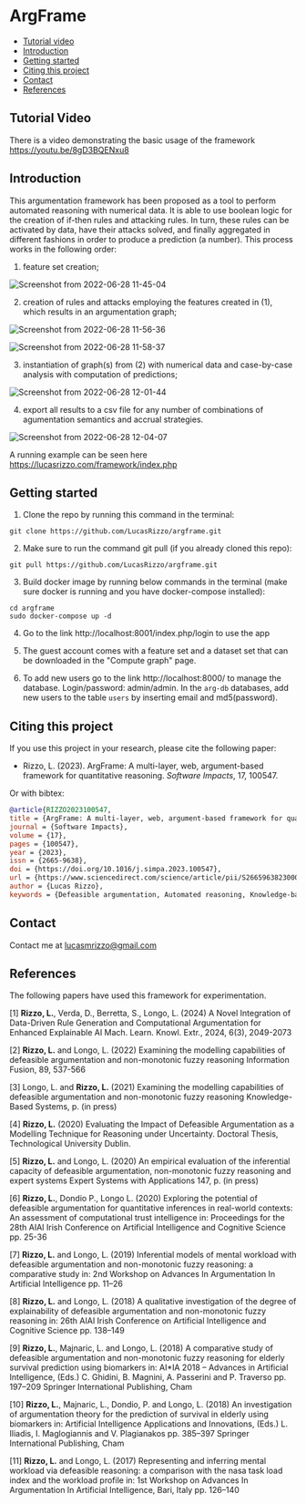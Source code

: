 # ArgFrame

- [Tutorial video](#tutorial-video)
- [Introduction](#introduction)
- [Getting started](#getting-started)
- [Citing this project](#citing-this-project)
- [Contact](#contact)
- [References](#references)

<a name="tutorial-video"></a>
## Tutorial Video
There is a video demonstrating the basic usage of the framework https://youtu.be/8gD3BQENxu8

<a name="introduction"></a>
## Introduction
This argumentation framework has been proposed as a tool to perform automated reasoning with numerical data. It is able to use boolean logic for the creation of if-then rules and attacking rules. In turn, these rules can be activated by data, have their attacks solved, and finally aggregated in different fashions in order to produce a prediction (a number). This process works in the following order:

1. feature set creation;

![Screenshot from 2022-06-28 11-45-04](https://user-images.githubusercontent.com/55241866/176161779-e752748c-ae3b-4ea9-a12c-d44b6323e60c.png)

2. creation of rules and attacks employing the features created in (1), which results in an argumentation graph;

![Screenshot from 2022-06-28 11-56-36](https://user-images.githubusercontent.com/55241866/176162633-9ee19e22-0d9e-44f6-a36c-b38c95d0b58f.png)

![Screenshot from 2022-06-28 11-58-37](https://user-images.githubusercontent.com/55241866/176162992-e4e337ef-8177-45d2-91ad-00040afa7f13.png)

3. instantiation of graph(s) from (2) with numerical data and case-by-case analysis with computation of predictions;

![Screenshot from 2022-06-28 12-01-44](https://user-images.githubusercontent.com/55241866/176163525-4749dff7-1b93-48fb-8f41-13acb855a3a0.png)

4. export all results to a csv file for any number of combinations of agumentation semantics and accrual strategies.

![Screenshot from 2022-06-28 12-04-07](https://user-images.githubusercontent.com/55241866/176163881-c634b204-27d7-4b5b-a3ba-f40c60f2225c.png)

A running example can be seen here https://lucasrizzo.com/framework/index.php

<a name="getting-started"></a>
## Getting started

1. Clone the repo by running this command in the terminal:

`git clone https://github.com/LucasRizzo/argframe.git`

2. Make sure to run the command git pull (if you already cloned this repo):

`git pull https://github.com/LucasRizzo/argframe.git`

3. Build docker image by running below commands in the terminal (make sure docker is running and you have docker-compose installed):

```
cd argframe
sudo docker-compose up -d
```

4. Go to the link http://localhost:8001/index.php/login to use the app

5. The guest account comes with a feature set and a dataset set that can be downloaded in the "Compute graph" page.

6. To add new users go to the link http://localhost:8000/ to manage the database. Login/password: admin/admin. In the `arg-db` databases, add new users to the table `users` by inserting email and md5(password).

<a name="citing-this-project"></a>
## Citing this project

If you use this project in your research, please cite the following paper:

- Rizzo, L. (2023). ArgFrame: A multi-layer, web, argument-based framework for quantitative reasoning. *Software Impacts*, 17, 100547.

Or with bibtex:
```bibtex
@article{RIZZO2023100547,
title = {ArgFrame: A multi-layer, web, argument-based framework for quantitative reasoning},
journal = {Software Impacts},
volume = {17},
pages = {100547},
year = {2023},
issn = {2665-9638},
doi = {https://doi.org/10.1016/j.simpa.2023.100547},
url = {https://www.sciencedirect.com/science/article/pii/S2665963823000842},
author = {Lucas Rizzo},
keywords = {Defeasible argumentation, Automated reasoning, Knowledge-based systems, Dung semantics, Data analysis}
```
<a name="contact"></a>
## Contact

Contact me at lucasmrizzo@gmail.com

<a name="references"></a>
## References

The following papers have used this framework for experimentation.

<a id="1">[1]</a> 
**Rizzo, L.**, Verda, D., Berretta, S., Longo, L. (2024) A Novel Integration of Data-Driven Rule Generation and Computational Argumentation for Enhanced Explainable AI Mach. Learn. Knowl. Extr., 2024, 6(3), 2049-2073

<a id="1">[2]</a> 
**Rizzo, L.** and Longo, L. (2022) Examining the modelling capabilities of defeasible argumentation and non-monotonic fuzzy reasoning Information Fusion, 89, 537-566

<a id="2">[3]</a> 
Longo, L. and **Rizzo, L.** (2021) Examining the modelling capabilities of defeasible argumentation and non-monotonic fuzzy reasoning Knowledge-Based Systems, p. (in press)

<a id="3">[4]</a> 
**Rizzo, L.** (2020) Evaluating the Impact of Defeasible Argumentation as a Modelling Technique for Reasoning under Uncertainty. Doctoral Thesis, Technological University Dublin.

<a id="4">[5]</a>
**Rizzo, L.** and Longo, L. (2020) An empirical evaluation of the inferential capacity of defeasible argumentation, non-monotonic fuzzy reasoning and expert systems Expert Systems with Applications 147, p. (in press)

<a id="5">[6]</a>
**Rizzo, L.**, Dondio P., Longo L. (2020) Exploring the potential of defeasible argumentation for quantitative inferences in real-world contexts: An assessment of computational trust intelligence in: Proceedings for the 28th AIAI Irish Conference on Artificial Intelligence and Cognitive Science pp. 25-36

<a id="6">[7]</a>
**Rizzo, L.** and Longo, L. (2019) Inferential models of mental workload with defeasible argumentation and non-monotonic fuzzy reasoning: a comparative study in: 2nd Workshop on Advances In Argumentation In Artificial Intelligence pp. 11–26

<a id="7">[8]</a>
**Rizzo, L.** and Longo, L. (2018) A qualitative investigation of the degree of explainability of defeasible argumentation and non-monotonic fuzzy reasoning in: 26th AIAI Irish Conference on Artificial Intelligence and Cognitive Science pp. 138–149

<a id="8">[9]</a>
**Rizzo, L.**, Majnaric, L. and Longo, L. (2018) A comparative study of defeasible argumentation and non-monotonic fuzzy reasoning for elderly survival prediction using biomarkers in: AI*IA 2018 – Advances in Artificial Intelligence, (Eds.) C. Ghidini, B. Magnini, A. Passerini and P. Traverso pp. 197–209 Springer International Publishing, Cham

<a id="9">[10]</a>
**Rizzo, L.**, Majnaric, L., Dondio, P. and Longo, L. (2018) An investigation of argumentation theory for the prediction of survival in elderly using biomarkers in: Artificial Intelligence Applications and Innovations, (Eds.) L. Iliadis, I. Maglogiannis and V. Plagianakos pp. 385–397 Springer International Publishing, Cham

<a id="10">[11]</a>
**Rizzo, L.** and Longo, L. (2017) Representing and inferring mental workload via defeasible reasoning: a comparison with the nasa task load index and the workload profile in: 1st Workshop on Advances In Argumentation In Artificial Intelligence, Bari, Italy pp. 126–140
